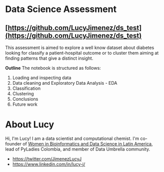 # Data Science Assessment

## [https://github.com/LucyJimenez/ds_test](https://github.com/LucyJimenez/ds_test)

This assessment is aimed to explore a well know dataset about diabetes looking for classify a patient-hospital outcome or to cluster them aiming at finding patterns that give a distinct insight.

**Outline**
The notebook is structured as follows:

1. Loading and inspecting data
2. Data cleaning and Exploratory Data Analysis - EDA
3. Classification
4. Clustering
5. Conclusions 
6. Future work

# About Lucy
Hi, I'm Lucy! I am a data scientist and computational chemist. I'm co-founder of [Women in Bioinformatics and Data Science in Latin America](https://wbds.la/), lead of PyLadies Colombia, and member of Data Umbrella community.

* https://twitter.com/JimenezLucyJ
* https://www.linkedin.com/in/lucy-j/
